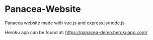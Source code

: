 # Panacea-Website
Panacea website made with vue.js and express.js/node.js

Heroku app can be found at: https://panacea-demo.herokuapp.com/